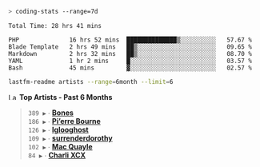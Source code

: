 ```zsh
> coding-stats --range=7d
```

<!--START_SECTION:waka-->

```text
Total Time: 28 hrs 41 mins

PHP              16 hrs 52 mins  ██████████████▒░░░░░░░░░░   57.67 %
Blade Template   2 hrs 49 mins   ██▒░░░░░░░░░░░░░░░░░░░░░░   09.65 %
Markdown         2 hrs 32 mins   ██▒░░░░░░░░░░░░░░░░░░░░░░   08.70 %
YAML             1 hr 2 mins     █░░░░░░░░░░░░░░░░░░░░░░░░   03.57 %
Bash             45 mins         ▓░░░░░░░░░░░░░░░░░░░░░░░░   02.57 %
```

<!--END_SECTION:waka-->

```zsh
lastfm-readme artists --range=6month --limit=6
```

<!--START_LASTFM_ARTISTS:{"period": "6month", "rows": 6}-->
<a href="https://last.fm" target="_blank"><img src="https://user-images.githubusercontent.com/17434202/215290617-e793598d-d7c9-428f-9975-156db1ba89cc.svg" alt="Last.fm Logo" width="18" height="13"/></a> **Top Artists - Past 6 Months**

> `389 ▶️` ∙ **[Bones](https://www.last.fm/music/Bones)**<br/>
> `186 ▶️` ∙ **[Pi’erre Bourne](https://www.last.fm/music/Pi%E2%80%99erre+Bourne)**<br/>
> `126 ▶️` ∙ **[Iglooghost](https://www.last.fm/music/Iglooghost)**<br/>
> `109 ▶️` ∙ **[surrenderdorothy](https://www.last.fm/music/surrenderdorothy)**<br/>
> `102 ▶️` ∙ **[Mac Quayle](https://www.last.fm/music/Mac+Quayle)**<br/>
> `84 ▶️` ∙ **[Charli XCX](https://www.last.fm/music/Charli+XCX)**<br/>
<!--END_LASTFM_ARTISTS-->
